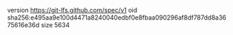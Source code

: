 version https://git-lfs.github.com/spec/v1
oid sha256:e495aa9e100d4471a8240040edbf0e8fbaa090296af8df787dd8a3675616e36d
size 5634
